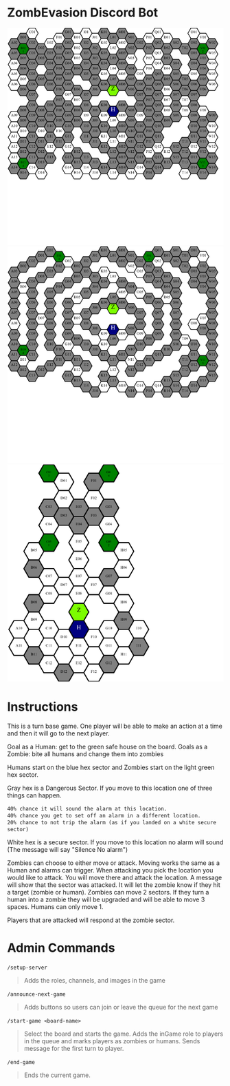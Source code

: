 # ZombEvasion Discord Bot
![forestBoard](/forestBoard.png)
![hospitalBoard](/hospitalBoard.png)
![graveYardBoard](/graveYardBoard.png)


# Instructions
This is a turn base game. One player will be able to make an action at a time and then it will go to the next player.

Goal as a Human:
get to the green safe house on the board.
Goals as a Zombie: 
bite all humans and change them into zombies

Humans start on the blue hex sector and Zombies start on the light green hex sector.

Gray hex is a Dangerous Sector. If you move to this location one of three things can happen.

    40% chance it will sound the alarm at this location.
    40% chance you get to set off an alarm in a different location.
    20% chance to not trip the alarm (as if you landed on a white secure sector)

White hex is a secure sector. If you move to this location no alarm will sound (The message will say "Silence No alarm")

Zombies can choose to either move or attack. Moving works the same as a Human and alarms can trigger. When attacking you pick the location you would like to attack. You will move there and attack the location. A message will show that the sector was attacked. It will let the zombie know if they hit a target (zombie or human). Zombies can move 2 sectors. If they turn a human into a zombie they will be upgraded and will be able to move 3 spaces. Humans can only move 1.

Players that are attacked will respond at the zombie sector.



# Admin Commands

`/setup-server`
> Adds the roles, channels, and images in the game

`/announce-next-game`
> Adds buttons so users can join or leave the queue for the next game

`/start-game <board-name>`
> Select the board and starts the game. Adds the inGame role to players in the queue and marks players as zombies or humans. Sends message for the first turn to player.

`/end-game`
> Ends the current game.


